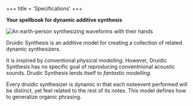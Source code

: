 +++
title = 'Specifications'
+++

**Your spellbook for dynamic additive synthesis**

![An earth-person synthesizing waveforms with their hands](/image/druidic-synthesis.webp)

Druidic Synthesis is an additive model for creating a collection of related dynamic synthesizers.

It is inspired by conventional *physical modelling*. However, Druidic Synthesis has no specific goal of reproducing conventnional acoustic sounds. Drudic Synthesis lends itself to *fantastic modelling.*

Every druidic synthesizer is dynamic in that each noteevent performed will be distinct, yet feel related to the rest of its notes. This model defines how to generalize organic phrasing.